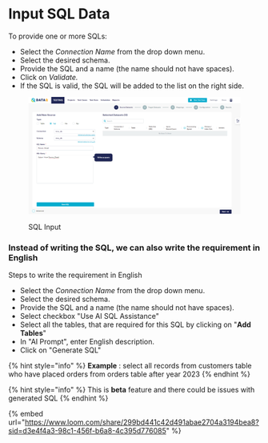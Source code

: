 # Input SQL Data

To provide one or more SQLs:

* Select the _Connection Name_ from the drop down menu.
* Select the desired schema.
* Provide the SQL and a name (the name should not have spaces).
* Click on _Validate._
* If the SQL is valid, the SQL will be added to the list on the right side.

<figure><img src="../../../../.gitbook/assets/sql_type.PNG" alt=""><figcaption><p>SQL Input</p></figcaption></figure>





### Instead of writing the SQL, we can also write the requirement in English&#x20;



Steps to write the requirement in English

* Select the _Connection Name_ from the drop down menu.
* Select the desired schema.
* Provide the SQL and a name (the name should not have spaces).
* Select checkbox "Use AI SQL Assistance"
* Select all the tables, that are required for this SQL by clicking on "**Add Tables**"
* In "AI Prompt", enter English description.
* Click on "Generate SQL"



{% hint style="info" %}
**Example** : select all records from customers table who have placed orders from orders table after year 2023
{% endhint %}

{% hint style="info" %}
This is **beta** feature and there could be issues with generated SQL
{% endhint %}





{% embed url="https://www.loom.com/share/299bd441c42d491abae2704a3194bea8?sid=d3e4f4a3-98c1-456f-b6a8-4c395d776085" %}



